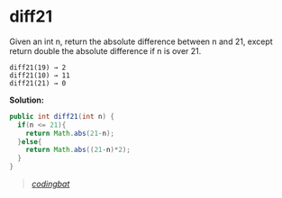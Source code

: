 # diff21

Given an int n, return the absolute difference between n and 21, except return double the absolute difference if n is over 21.

```
diff21(19) → 2
diff21(10) → 11
diff21(21) → 0
```

**Solution:**

```java
public int diff21(int n) {
  if(n <= 21){
    return Math.abs(21-n);
  }else{
    return Math.abs((21-n)*2);
  }
}
```

> _[codingbat](http://codingbat.com/prob/p116624)_